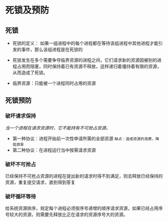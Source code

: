 # 死锁及预防

## 死锁
* 死锁的定义：
如果一组进程中的每个进程都在等待该组进程中其他进程才能引发的事件，那么该组进程是在死锁的

* 死锁发生在多个需要争夺临界资源的进程之间，它们请求新的资源因被别的进程占用而阻塞，同时保持着已有资源不释放，这样递归着僵持着有限的资源，从而造成了死锁。

* 临界资源：只能被一个进程同时占用的资源

## 死锁预防
### 破坏请求保持
_当一个进程在请求资源时，它不能持有不可抢占资源。_
* 第一种协议：进程开始前一次性申请所需的全部资源
`缺点：造成资源的浪费，降低效率`
* 第二种协议：在进程运行当中按需请求资源

### 破坏不可抢占
已经保持不可抢占资源的进程在提出新的请求时得不到满足，则去释放已经保持的资源，重复提交请求，直到得到答复

### 破坏循环等待
给系统资源排序，规定每个进程必须按序号递增的顺序请求资源，如果已经占用序号较大的资源，则需要先释放比正在请求的资源序号大的资源。
